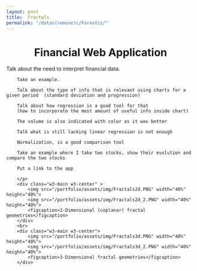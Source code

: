 ```yaml
---
layout: post
title:  Fractals
permalink: "/datas(remove)c/ForexVis/"
---
```


  <div class="w3-row ">
      <h1 style="text-align:center">Financial Web Application</h1>
        <p class = "justify">
        Talk about the need to interpret financial data. 

        Take an example. 

        Talk about the type of info that is relevant using charts for a given period  (standard deviation and progression)

        Talk about how regression is a good tool for that 
        (how to incorporate the most amount of useful info inside chart) 

        The volume is also indicated with color as it was better 

        Talk what is still lacking linear regression is not enough 

        Normalization, is a good comparison tool 

        Take an example where I take two stocks, show their evolution and compare the two stocks 

        Put a link to the app 
        
        </p>
        <div class="w3-main w3-center" >
            <img src="/portfolio/assets/img/Fractals2d.PNG" width="40%" height="40%">
            <img src="/portfolio/assets/img/Fractals2d_2.PNG" width="40%" height="40%">
            <figcaption>2-Dimensional (coplanar) fractal geometries</figcaption>
        </div>
        <br>
        <div class="w3-main w3-center">
            <img src="/portfolio/assets/img/Fractals3d.PNG" width="40%" height="40%">
            <img src="/portfolio/assets/img/Fractals3d_2.PNG" width="40%" height="40%">
            <figcaption>3-Dimensional fractal geometries</figcaption>
        </div>

</div>


